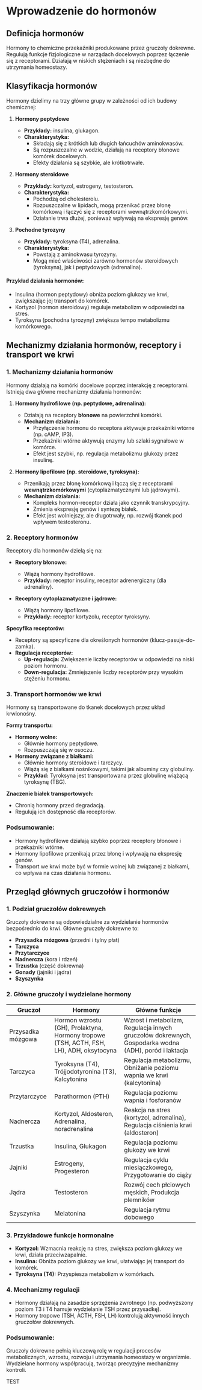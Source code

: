 # Wprowadzenie do hormonów

## Definicja hormonów

Hormony to chemiczne przekaźniki produkowane przez gruczoły dokrewne. Regulują funkcje fizjologiczne w narządach docelowych poprzez łączenie się z receptorami. Działają w niskich stężeniach i są niezbędne do utrzymania homeostazy.

## Klasyfikacja hormonów

Hormony dzielimy na trzy główne grupy w zależności od ich budowy chemicznej:

1. **Hormony peptydowe**
    - **Przykłady:** insulina, glukagon.
    - **Charakterystyka:**
        - Składają się z krótkich lub długich łańcuchów aminokwasów.
        - Są rozpuszczalne w wodzie, działają na receptory błonowe komórek docelowych.
        - Efekty działania są szybkie, ale krótkotrwałe.

2. **Hormony steroidowe**
    - **Przykłady:** kortyzol, estrogeny, testosteron.
    - **Charakterystyka:**
        - Pochodzą od cholesterolu.
        - Rozpuszczalne w lipidach, mogą przenikać przez błonę komórkową i łączyć się z receptorami wewnątrzkomórkowymi.
        - Działanie trwa dłużej, ponieważ wpływają na ekspresję genów.

3. **Pochodne tyrozyny**
    - **Przykłady:** tyroksyna (T4), adrenalina.
    - **Charakterystyka:**
        - Powstają z aminokwasu tyrozyny.
        - Mogą mieć właściwości zarówno hormonów steroidowych (tyroksyna), jak i peptydowych (adrenalina).

#### Przykład działania hormonów:
- Insulina (hormon peptydowy) obniża poziom glukozy we krwi, zwiększając jej transport do komórek.
- Kortyzol (hormon steroidowy) reguluje metabolizm w odpowiedzi na stres.
- Tyroksyna (pochodna tyrozyny) zwiększa tempo metabolizmu komórkowego.

## Mechanizmy działania hormonów, receptory i transport we krwi

### 1. Mechanizmy działania hormonów

Hormony działają na komórki docelowe poprzez interakcję z receptorami. Istnieją dwa główne mechanizmy działania hormonów:

1. **Hormony hydrofilowe (np. peptydowe, adrenalina):**
    - Działają na receptory **błonowe** na powierzchni komórki.
    - **Mechanizm działania:**
        - Przyłączenie hormonu do receptora aktywuje przekaźniki wtórne (np. cAMP, IP3).
        - Przekaźniki wtórne aktywują enzymy lub szlaki sygnałowe w komórce.
        - Efekt jest szybki, np. regulacja metabolizmu glukozy przez insulinę.

2. **Hormony lipofilowe (np. steroidowe, tyroksyna):**
    - Przenikają przez błonę komórkową i łączą się z receptorami **wewnątrzkomórkowymi** (cytoplazmatycznymi lub jądrowymi).
    - **Mechanizm działania:**
        - Kompleks hormon-receptor działa jako czynnik transkrypcyjny.
        - Zmienia ekspresję genów i syntezę białek.
        - Efekt jest wolniejszy, ale długotrwały, np. rozwój tkanek pod wpływem testosteronu.

### 2. Receptory hormonów

Receptory dla hormonów dzielą się na:

- **Receptory błonowe:**
    - Wiążą hormony hydrofilowe.
    - **Przykłady:** receptor insuliny, receptor adrenergiczny (dla adrenaliny).

- **Receptory cytoplazmatyczne i jądrowe:**
    - Wiążą hormony lipofilowe.
    - **Przykłady:** receptor kortyzolu, receptor tyroksyny.

**Specyfika receptorów:**
- Receptory są specyficzne dla określonych hormonów (klucz-pasuje-do-zamka).
- **Regulacja receptorów:**
    - **Up-regulacja:** Zwiększenie liczby receptorów w odpowiedzi na niski poziom hormonu.
    - **Down-regulacja:** Zmniejszenie liczby receptorów przy wysokim stężeniu hormonu.

### 3. Transport hormonów we krwi

Hormony są transportowane do tkanek docelowych przez układ krwionośny.

**Formy transportu:**
- **Hormony wolne:**
    - Głównie hormony peptydowe.
    - Rozpuszczają się w osoczu.
- **Hormony związane z białkami:**
    - Głównie hormony steroidowe i tarczycy.
    - Wiążą się z białkami nośnikowymi, takimi jak albuminy czy globuliny.
    - **Przykład:** Tyroksyna jest transportowana przez globulinę wiążącą tyroksynę (TBG).

**Znaczenie białek transportowych:**
- Chronią hormony przed degradacją.
- Regulują ich dostępność dla receptorów.

### Podsumowanie:

- Hormony hydrofilowe działają szybko poprzez receptory błonowe i przekaźniki wtórne.
- Hormony lipofilowe przenikają przez błonę i wpływają na ekspresję genów.
- Transport we krwi może być w formie wolnej lub związanej z białkami, co wpływa na czas działania hormonu.

## Przegląd głównych gruczołów i hormonów

### 1. Podział gruczołów dokrewnych

Gruczoły dokrewne są odpowiedzialne za wydzielanie hormonów bezpośrednio do krwi. Główne gruczoły dokrewne to:

- **Przysadka mózgowa** (przedni i tylny płat)
- **Tarczyca**
- **Przytarczyce**
- **Nadnercza** (kora i rdzeń)
- **Trzustka** (część dokrewna)
- **Gonady** (jajniki i jądra)
- **Szyszynka**

### 2. Główne gruczoły i wydzielane hormony

| Gruczoł           | Hormony                                                         | Główne funkcje                                   |
|--------------------|----------------------------------------------------------------|-------------------------------------------------|
| Przysadka mózgowa | Hormon wzrostu (GH), Prolaktyna, Hormony tropowe (TSH, ACTH, FSH, LH), ADH, oksytocyna | Wzrost i metabolizm, Regulacja innych gruczołów dokrewnych, Gospodarka wodna (ADH), poród i laktacja |
| Tarczyca          | Tyroksyna (T4), Trójjodotyronina (T3), Kalcytonina             | Regulacja metabolizmu, Obniżanie poziomu wapnia we krwi (kalcytonina) |
| Przytarczyce      | Parathormon (PTH)                                             | Regulacja poziomu wapnia i fosforanów           |
| Nadnercza         | Kortyzol, Aldosteron, Adrenalina, noradrenalina               | Reakcja na stres (kortyzol, adrenalina), Regulacja ciśnienia krwi (aldosteron) |
| Trzustka          | Insulina, Glukagon                                           | Regulacja poziomu glukozy we krwi               |
| Jajniki           | Estrogeny, Progesteron                                       | Regulacja cyklu miesiączkowego, Przygotowanie do ciąży |
| Jądra             | Testosteron                                                  | Rozwój cech płciowych męskich, Produkcja plemników |
| Szyszynka         | Melatonina                                                   | Regulacja rytmu dobowego                        |

### 3. Przykładowe funkcje hormonalne

- **Kortyzol:** Wzmacnia reakcję na stres, zwiększa poziom glukozy we krwi, działa przeciwzapalnie.
- **Insulina:** Obniża poziom glukozy we krwi, ułatwiając jej transport do komórek.
- **Tyroksyna (T4):** Przyspiesza metabolizm w komórkach.

### 4. Mechanizmy regulacji

- Hormony działają na zasadzie sprzężenia zwrotnego (np. podwyższony poziom T3 i T4 hamuje wydzielanie TSH przez przysadkę).
- Hormony tropowe (TSH, ACTH, FSH, LH) kontrolują aktywność innych gruczołów dokrewnych.

### Podsumowanie:

Gruczoły dokrewne pełnią kluczową rolę w regulacji procesów metabolicznych, wzrostu, rozwoju i utrzymania homeostazy w organizmie. Wydzielane hormony współpracują, tworząc precyzyjne mechanizmy kontroli.

TEST
